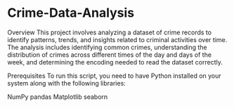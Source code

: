 # Crime-Data-Analysis

Overview
This project involves analyzing a dataset of crime records to identify patterns, trends, and insights related to criminal activities over time. The analysis includes identifying common crimes, understanding the distribution of crimes across different times of the day and days of the week, and determining the encoding needed to read the dataset correctly.

Prerequisites
To run this script, you need to have Python installed on your system along with the following libraries:

NumPy
pandas
Matplotlib
seaborn
